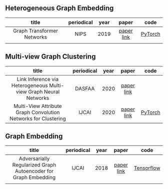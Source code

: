 ## Heterogeneous Graph Embedding

| title |  periodical    | year     |   paper   |   code   |
| :------------------------: | :--: | :--: | :--: | :--: |
| Graph Transformer Networks | NIPS | 2019 | [paper link](https://arxiv.org/pdf/1911.06455.pdf) | [PyTorch](https://github.com/seongjunyun/Graph_Transformer_Networks) |
|                            |      |      |      |      |

## Multi-view Graph Clustering

| title | periodical |   year   |   paper   |   code   |
| :---: | :--------: | :--: | :--: | :--: |
| Link Inference via Heterogeneous Multi-view Graph Neural Networks | DASFAA | 2020 | [paper link](https://link.springer.com/content/pdf/10.1007/978-3-030-59410-7_48.pdf) |      |
| Multi-View Attribute Graph Convolution Networks for Clustering | IJCAI | 2020 | [paper link](https://www.ijcai.org/proceedings/2020/0411.pdf) | [PyTorch](https://github.com/IMKBLE/MAGCN) |



## Graph Embedding

| title |  periodical    | year     |   paper   |   code   |
| :------------------------: | :--: | :--: | :--: | :--: |
| Adversarially Regularized Graph Autoencoder for Graph Embedding | IJCAI | 2018 | [paper link](https://arxiv.org/pdf/1802.04407.pdf) | [Tensorflow](https://github.com/GRAND-Lab/ARGA) |
|                                                              |            |      |                                                    |      |

